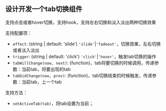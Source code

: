 ## 设计开发一个tab切换组件

支持点击或者hover切换，支持hook，支持左右切换和淡入淡出两种切换效果

支持配置项：
* `effect`: (string | default: 'slide') `'slide'`|`'fadeout'`，切换效果，左右切换或者淡入淡出
* `trigger`: (string | default: 'click') `'click'`|`'hover'`，触发tab切换的操作
* `tabWillChange(now, next)`: (function)，tab将要切换的时候调用，传递参数：当前tab，将要出现的tab
* `tabDidChange(now, prev)`: (function)，tab切换结束的时候触发，传递参数：当前tab，上一个tab

支持方法：
* `setActiveTab(tab)`，将tab设置为当前；
